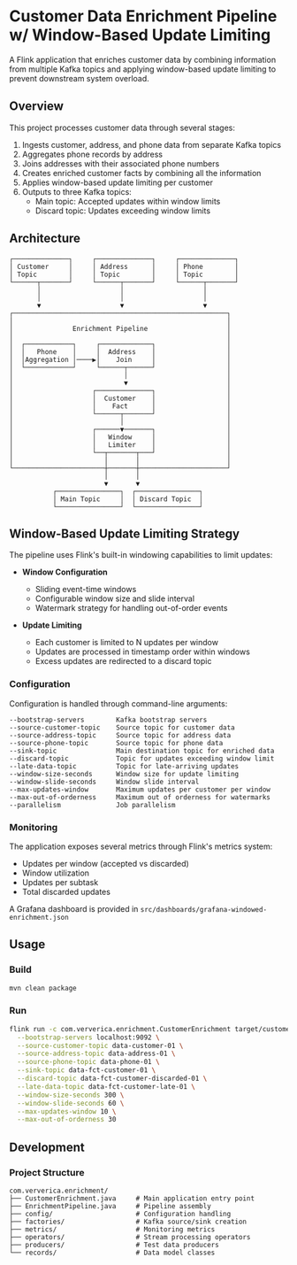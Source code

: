 # Customer Data Enrichment Pipeline w/ Window-Based Update Limiting

A Flink application that enriches customer data by combining information from multiple Kafka topics and applying window-based update limiting to prevent downstream system overload.

## Overview

This project processes customer data through several stages:
1. Ingests customer, address, and phone data from separate Kafka topics
2. Aggregates phone records by address
3. Joins addresses with their associated phone numbers
4. Creates enriched customer facts by combining all the information
5. Applies window-based update limiting per customer
6. Outputs to three Kafka topics:
    - Main topic: Accepted updates within window limits
    - Discard topic: Updates exceeding window limits
   
## Architecture

```
┌──────────────┐     ┌──────────────┐     ┌──────────────┐
│ Customer     │     │ Address      │     │ Phone        │
│ Topic        │     │ Topic        │     │ Topic        │
└──────┬───────┘     └──────┬───────┘     └──────┬───────┘
       │                    │                    │
       │                    │                    │
       ▼                    ▼                    ▼
┌──────────────────────────────────────────────────────┐
│                                                      │
│               Enrichment Pipeline                    │
│                                                      │
│  ┌────────────┐     ┌─────────────┐                  │
│  │   Phone    │     │  Address    │                  │
│  │Aggregation │────▶│    Join     │                  │
│  └────────────┘     └──────┬──────┘                  │
│                            │                         │
│                            ▼                         │
│                    ┌──────────────┐                  │
│                    │  Customer    │                  │
│                    │    Fact      │                  │
│                    └──────┬───────┘                  │
│                           │                          │
│                    ┌──────▼───────┐                  │
│                    │   Window     │                  │
│                    │   Limiter    │                  │
│                    └──┬───────┬───┘                  │
│                       │       │                      │
└───────────────────────┼───────┼──────────────────────┘
                        │       │
                        ▼       ▼
           ┌────────────────┐  ┌────────────────┐
           │ Main Topic     │  │ Discard Topic  │
           └────────────────┘  └────────────────┘

```

## Window-Based Update Limiting Strategy

The pipeline uses Flink's built-in windowing capabilities to limit updates:

- **Window Configuration**
    - Sliding event-time windows
    - Configurable window size and slide interval
    - Watermark strategy for handling out-of-order events

- **Update Limiting**
    - Each customer is limited to N updates per window
    - Updates are processed in timestamp order within windows
    - Excess updates are redirected to a discard topic

### Configuration
Configuration is handled through command-line arguments:
```
--bootstrap-servers        Kafka bootstrap servers
--source-customer-topic    Source topic for customer data
--source-address-topic     Source topic for address data
--source-phone-topic       Source topic for phone data
--sink-topic               Main destination topic for enriched data
--discard-topic            Topic for updates exceeding window limit
--late-data-topic          Topic for late-arriving updates
--window-size-seconds      Window size for update limiting
--window-slide-seconds     Window slide interval
--max-updates-window       Maximum updates per customer per window
--max-out-of-orderness     Maximum out of orderness for watermarks
--parallelism              Job parallelism
```

### Monitoring
The application exposes several metrics through Flink's metrics system:
- Updates per window (accepted vs discarded)
- Window utilization
- Updates per subtask
- Total discarded updates

A Grafana dashboard is provided in `src/dashboards/grafana-windowed-enrichment.json`

## Usage

### Build
```bash
mvn clean package
```

### Run
```bash
flink run -c com.ververica.enrichment.CustomerEnrichment target/customer-enrichment-1.0-SNAPSHOT.jar \
  --bootstrap-servers localhost:9092 \
  --source-customer-topic data-customer-01 \
  --source-address-topic data-address-01 \
  --source-phone-topic data-phone-01 \
  --sink-topic data-fct-customer-01 \
  --discard-topic data-fct-customer-discarded-01 \
  --late-data-topic data-fct-customer-late-01 \
  --window-size-seconds 300 \
  --window-slide-seconds 60 \
  --max-updates-window 10 \
  --max-out-of-orderness 30
```

## Development

### Project Structure
```
com.ververica.enrichment/
├── CustomerEnrichment.java     # Main application entry point
├── EnrichmentPipeline.java     # Pipeline assembly
├── config/                     # Configuration handling
├── factories/                  # Kafka source/sink creation
├── metrics/                    # Monitoring metrics
├── operators/                  # Stream processing operators
├── producers/                  # Test data producers
└── records/                    # Data model classes
```